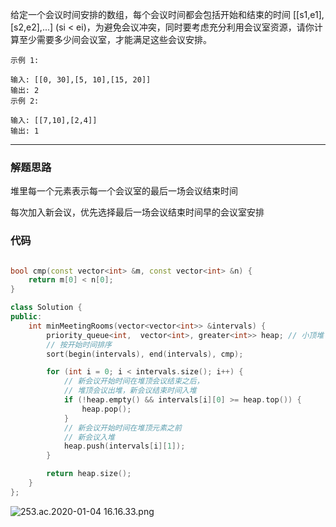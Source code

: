 给定一个会议时间安排的数组，每个会议时间都会包括开始和结束的时间 [[s1,e1],[s2,e2],...] (si < ei)，为避免会议冲突，同时要考虑充分利用会议室资源，请你计算至少需要多少间会议室，才能满足这些会议安排。

```case
示例 1:

输入: [[0, 30],[5, 10],[15, 20]]
输出: 2
示例 2:

输入: [[7,10],[2,4]]
输出: 1
```

---

### 解题思路

堆里每一个元素表示每一个会议室的最后一场会议结束时间

每次加入新会议，优先选择最后一场会议结束时间早的会议室安排

### 代码

```cpp

bool cmp(const vector<int> &m, const vector<int> &n) {
    return m[0] < n[0];
}

class Solution {
public:
    int minMeetingRooms(vector<vector<int>> &intervals) {
        priority_queue<int,  vector<int>, greater<int>> heap; // 小顶堆
        // 按开始时间排序
        sort(begin(intervals), end(intervals), cmp);

        for (int i = 0; i < intervals.size(); i++) {
            // 新会议开始时间在堆顶会议结束之后，
            // 堆顶会议出堆，新会议结束时间入堆
            if (!heap.empty() && intervals[i][0] >= heap.top()) {
                heap.pop();
            }
            // 新会议开始时间在堆顶元素之前
            // 新会议入堆
            heap.push(intervals[i][1]);
        }

        return heap.size();
    }
};
```

![253.ac.2020-01-04 16.16.33.png](https://pic.leetcode-cn.com/be437b058c873eb238a01fa510289072c5752fff40fed32734027e063376372a-253.ac.2020-01-04%2016.16.33.png)
